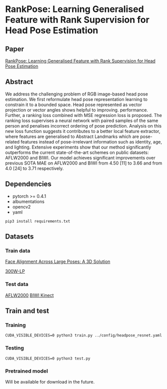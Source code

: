 # RankPose: Learning Generalised Feature with Rank Supervision for Head Pose Estimation

## Paper
[RankPose: Learning Generalised Feature with Rank Supervision for Head Pose Estimation](https://arxiv.org/abs/2005.10984)

## Abstract
We address the challenging problem of RGB image-based head pose estimation. We first reformulate head pose representation learning to constrain it to a bounded space. Head pose represented as vector projection or vector angles shows helpful to improving. performance. Further, a ranking loss combined with MSE regression loss is proposed. The ranking loss supervises a neural network with paired samples of the same person and penalises incorrect ordering of pose prediction. Analysis on this new loss function suggests it contributes to a better local feature extractor, where features are generalised to Abstract Landmarks which are pose-related features instead of pose-irrelevant information such as identity, age, and lighting. Extensive experiments show that our method significantly outperforms the current state-of-the-art schemes on public datasets:  
AFLW2000 and BIWI. Our model achieves significant improvements over previous SOTA
MAE on AFLW2000 and BIWI from 4.50 [11] to 3.66 and from 4.0 [24] to 3.71 respectively. 

## Dependencies

+ pytorch >= 0.4.1
+ albumentations
+ opencv2
+ yaml
~~~
pip3 install requirements.txt
~~~

## Datasets

### Train data
[Face Alignment Across Large Poses: A 3D Solution](http://www.cbsr.ia.ac.cn/users/xiangyuzhu/projects/3DDFA/main.htm)

[300W-LP](https://drive.google.com/file/d/0B7OEHD3T4eCkVGs0TkhUWFN6N1k/view?usp=sharing)

### Test data
[AFLW2000](http://www.cbsr.ia.ac.cn/users/xiangyuzhu/projects/3DDFA/Database/AFLW2000-3D.zip)
[BIWI Kinect](https://data.vision.ee.ethz.ch/cvl/gfanelli/head_pose/head_forest.html)

## Train and test

### Training
~~~
CUDA_VISIBLE_DEVICES=0 python3 train.py ../config/headpose_resnet.yaml
~~~

### Testing
~~~
CUDA_VISIBLE_DEVICES=0 python3 test.py
~~~

### Pretrained model
Will be available for download in the future.

